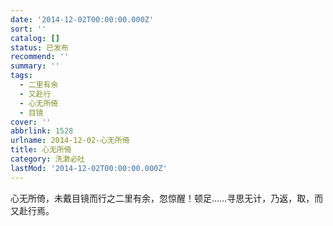 ```yaml
---
date: '2014-12-02T00:00:00.000Z'
sort: ''
catalog: []
status: 已发布
recommend: ''
summary: ''
tags:
  - 二里有余
  - 又赴行
  - 心无所倚
  - 目镜
cover: ''
abbrlink: 1528
urlname: 2014-12-02-心无所倚
title: 心无所倚
category: 洗漱必吐
lastMod: '2014-12-02T00:00:00.000Z'
---
```


心无所倚，未戴目镜而行之二里有余，忽惊醒！顿足……寻思无计，乃返，取，而又赴行焉。

